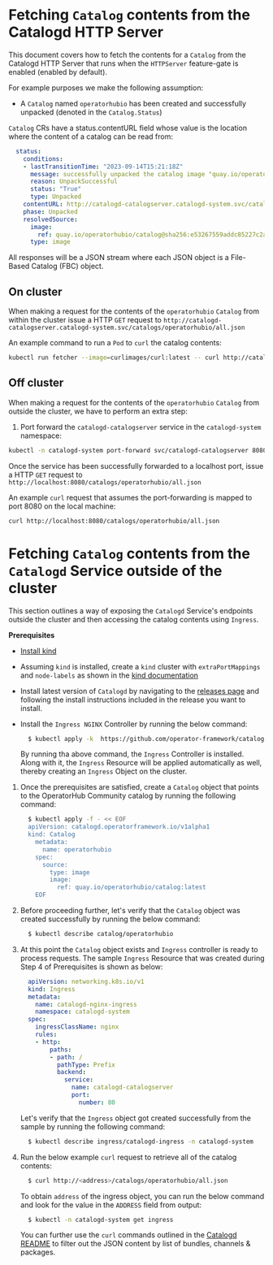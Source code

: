 # Fetching `Catalog` contents from the Catalogd HTTP Server
This document covers how to fetch the contents for a `Catalog` from the
Catalogd HTTP Server that runs when the `HTTPServer` feature-gate is enabled
(enabled by default).

For example purposes we make the following assumption:
- A `Catalog` named `operatorhubio` has been created and successfully unpacked
(denoted in the `Catalog.Status`)

`Catalog` CRs have a status.contentURL field whose value is the location where the content 
of a catalog can be read from:

```yaml
  status:
    conditions:
    - lastTransitionTime: "2023-09-14T15:21:18Z"
      message: successfully unpacked the catalog image "quay.io/operatorhubio/catalog@sha256:e53267559addc85227c2a7901ca54b980bc900276fc24d3f4db0549cb38ecf76"
      reason: UnpackSuccessful
      status: "True"
      type: Unpacked
    contentURL: http://catalogd-catalogserver.catalogd-system.svc/catalogs/operatorhubio/all.json
    phase: Unpacked
    resolvedSource:
      image:
        ref: quay.io/operatorhubio/catalog@sha256:e53267559addc85227c2a7901ca54b980bc900276fc24d3f4db0549cb38ecf76
      type: image
```

All responses will be a JSON stream where each JSON object is a File-Based Catalog (FBC)
object.


## On cluster

When making a request for the contents of the `operatorhubio` `Catalog` from within
the cluster issue a HTTP `GET` request to 
`http://catalogd-catalogserver.catalogd-system.svc/catalogs/operatorhubio/all.json`

An example command to run a `Pod` to `curl` the catalog contents:
```sh
kubectl run fetcher --image=curlimages/curl:latest -- curl http://catalogd-catalogserver.catalogd-system.svc/catalogs/operatorhubio/all.json
```

## Off cluster

When making a request for the contents of the `operatorhubio` `Catalog` from outside
the cluster, we have to perform an extra step:
1. Port forward the `catalogd-catalogserver` service in the `catalogd-system` namespace:
```sh
kubectl -n catalogd-system port-forward svc/catalogd-catalogserver 8080:80
```

Once the service has been successfully forwarded to a localhost port, issue a HTTP `GET`
request to `http://localhost:8080/catalogs/operatorhubio/all.json`

An example `curl` request that assumes the port-forwarding is mapped to port 8080 on the local machine:
```sh
curl http://localhost:8080/catalogs/operatorhubio/all.json
```

# Fetching `Catalog` contents from the `Catalogd` Service outside of the cluster

This section outlines a way of exposing the `Catalogd` Service's endpoints outside the cluster and then accessing the catalog contents using `Ingress`. 

**Prerequisites**

- [Install kind](https://kind.sigs.k8s.io/docs/user/quick-start/#installation)
- Assuming `kind` is installed, create a `kind` cluster with `extraPortMappings` and `node-labels` as shown in the [kind documentation](https://kind.sigs.k8s.io/docs/user/ingress/)
- Install latest version of `Catalogd` by navigating to the [releases page](https://github.com/operator-framework/catalogd/releases) and following the install instructions included in the release you want to install.
- Install the `Ingress NGINX` Controller by running the below command:

  ```sh
    $ kubectl apply -k  https://github.com/operator-framework/catalogd/tree/main/config/nginx-ingress
  ```
  By running tha above command, the `Ingress` Controller is installed. Along with it, the `Ingress` Resource will be applied automatically as well, thereby creating an `Ingress` Object on the cluster.

1. Once the prerequisites are satisfied, create a `Catalog` object that points to the OperatorHub Community catalog by running the following command:

    ```sh
      $ kubectl apply -f - << EOF
      apiVersion: catalogd.operatorframework.io/v1alpha1
      kind: Catalog
        metadata:
          name: operatorhubio
        spec:
          source:
            type: image
            image:
              ref: quay.io/operatorhubio/catalog:latest
        EOF
    ```

1. Before proceeding further, let's verify that the `Catalog` object was created successfully by running the below command: 

    ```sh
      $ kubectl describe catalog/operatorhubio
    ```

1. At this point the `Catalog` object exists and `Ingress` controller is ready to process requests. The sample `Ingress` Resource that was created during Step 4 of Prerequisites is shown as below: 

    ```yaml
      apiVersion: networking.k8s.io/v1
      kind: Ingress
      metadata:
        name: catalogd-nginx-ingress
        namespace: catalogd-system
      spec:
        ingressClassName: nginx
        rules:
        - http:
            paths:
            - path: /
              pathType: Prefix
              backend:
                service:
                  name: catalogd-catalogserver
                  port:
                    number: 80
      ```
    Let's verify that the `Ingress` object got created successfully from the sample by running the following command:

      ```sh
        $ kubectl describe ingress/catalogd-ingress -n catalogd-system
      ```

1. Run the below example `curl` request to retrieve all of the catalog contents:

    ```sh
      $ curl http://<address>/catalogs/operatorhubio/all.json
    ```
    
    To obtain `address` of the ingress object, you can run the below command and look for the value in the `ADDRESS` field from output: 
    ```sh
      $ kubectl -n catalogd-system get ingress
    ```
   
    You can further use the `curl` commands outlined in the [Catalogd README](https://github.com/operator-framework/catalogd/blob/main/README.md) to filter out the JSON content by list of bundles, channels & packages.
